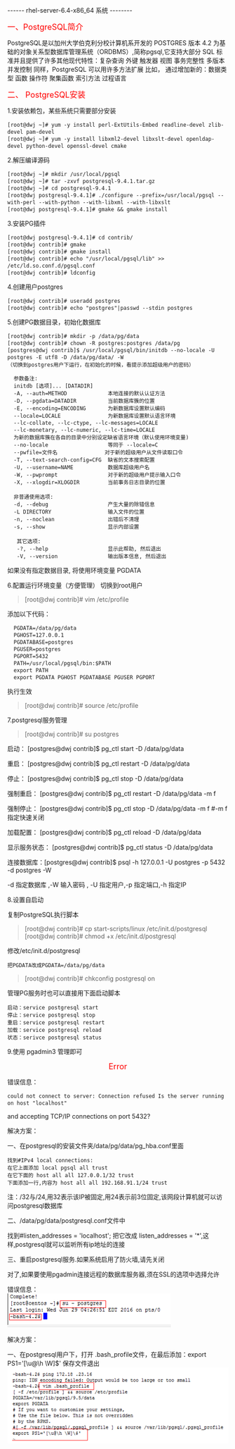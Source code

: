------ rhel-server-6.4-x86_64 系统 --------

<font color=#FF0000 size=4>一、PostgreSQL简介</font>

PostgreSQL是以加州大学伯克利分校计算机系开发的 POSTGRES 版本 4.2 为基础的对象关系型数据库管理系统（ORDBMS）,简称pgsql,它支持大部分 SQL 标准并且提供了许多其他现代特性：复杂查询 外键 触发器 视图 事务完整性 多版本并发控制 同样，PostgreSQL 可以用许多方法扩展
比如， 通过增加新的：数据类型 函数 操作符 聚集函数 索引方法 过程语言

<font color=#FF0000 size=4>二、 PostgreSQL安装</font>

1.安装依赖包，某些系统只需要部分安装

    [root@dwj ~]# yum -y install perl-ExtUtils-Embed readline-devel zlib-devel pam-devel
    [root@dwj ~]# yum -y install libxml2-devel libxslt-devel openldap-devel python-devel openssl-devel cmake

2.解压编译源码

    [root@dwj ~]# mkdir /usr/local/pgsql
    [root@dwj ~]# tar -zxvf postgresql-9.4.1.tar.gz
    [root@dwj ~]# cd postgresql-9.4.1
    [root@dwj postgresql-9.4.1]# ./configure --prefix=/usr/local/pgsql --with-perl --with-python --with-libxml --with-libxslt
    [root@dwj postgresql-9.4.1]# gmake && gmake install

3.安装PG插件

    [root@dwj postgresql-9.4.1]# cd contrib/
    [root@dwj contrib]# gmake
    [root@dwj contrib]# gmake install
    [root@dwj contrib]# echo "/usr/local/pgsql/lib" >> /etc/ld.so.conf.d/pgsql.conf
    [root@dwj contrib]# ldconfig

4.创建用户postgres

    [root@dwj contrib]# useradd postgres
    [root@dwj contrib]# echo "postgres"|passwd --stdin postgres

5.创建PG数据目录，初始化数据库

    [root@dwj contrib]# mkdir -p /data/pg/data
    [root@dwj contrib]# chown -R postgres:postgres /data/pg
    [postgres@dwj contrib]$ /usr/local/pgsql/bin/initdb --no-locale -U postgres -E utf8 -D /data/pg/data/ -W
    （切换到postgres用户下运行，在初始化的时候，看提示添加超级用户的密码）

```
  参数备注:
  initdb [选项]... [DATADIR]
  -A, --auth=METHOD             本地连接的默认认证方法
  -D, --pgdata=DATADIR          当前数据库簇的位置
  -E, --encoding=ENCODING       为新数据库设置默认编码
  --locale=LOCALE               为新数据库设置默认语言环境
  --lc-collate, --lc-ctype, --lc-messages=LOCALE
  --lc-monetary, --lc-numeric, --lc-time=LOCALE
  为新的数据库簇在各自的目录中分别设定缺省语言环境（默认使用环境变量)
  --no-locale                   等同于 --locale=C
  --pwfile=文件名               对于新的超级用户从文件读取口令
  -T, --text-search-config=CFG  缺省的文本搜索配置
  -U, --username=NAME           数据库超级用户名
  -W, --pwprompt                对于新的超级用户提示输入口令
  -X, --xlogdir=XLOGDIR         当前事务日志目录的位置

  非普通使用选项:
  -d, --debug                   产生大量的除错信息
  -L DIRECTORY                  输入文件的位置
  -n, --noclean                 出错后不清理
  -s, --show                    显示内部设置

   其它选项:
   -?, --help                   显示此帮助, 然后退出
   -V, --version                输出版本信息, 然后退出
  ```
如果没有指定数据目录, 将使用环境变量 PGDATA

6.配置运行环境变量（方便管理） 切换到root用户

>[root@dwj contrib]# vim /etc/profile

添加以下代码：
```config
  PGDATA=/data/pg/data
  PGHOST=127.0.0.1
  PGDATABASE=postgres
  PGUSER=postgres
  PGPORT=5432
  PATH=/usr/local/pgsql/bin:$PATH
  export PATH
  export PGDATA PGHOST PGDATABASE PGUSER PGPORT
```
执行生效
>[root@dwj contrib]# source /etc/profile

7.postgresql服务管理
>[root@dwj contrib]# su postgres

启动： [postgres@dwj contrib]$ pg_ctl start -D /data/pg/data

重启： [postgres@dwj contrib]$ pg_ctl restart -D /data/pg/data

停止： [postgres@dwj contrib]$ pg_ctl stop -D /data/pg/data

强制重启： [postgres@dwj contrib]$ pg_ctl restart -D /data/pg/data -m f

强制停止： [postgres@dwj contrib]$ pg_ctl stop -D /data/pg/data -m f     #-m f 指定快速关闭

加载配置： [postgres@dwj contrib]$ pg_ctl reload -D  /data/pg/data

显示服务状态： [postgres@dwj contrib]$ pg_ctl status -D  /data/pg/data

连接数据库：[postgres@dwj contrib]$ psql -h 127.0.0.1 -U postgres -p 5432 -d postgres -W

-d 指定数据库 ,-W 输入密码 , -U 指定用户,-p 指定端口,-h 指定IP

8.设置自启动

复制PostgreSQL执行脚本

>[root@dwj contrib]# cp start-scripts/linux /etc/init.d/postgresql   <br>
[root@dwj contrib]# chmod +x /etc/init.d/postgresql

修改/etc/init.d/postgresql  

    把PGDATA改成PGDATA=/data/pg/data

>[root@dwj contrib]# chkconfig postgresql on

管理PG服务时也可以直接用下面启动脚本
```
启动：service postgresql start
停止：service postgresql stop
重启：service postgresql restart
加载：service postgresql reload
状态：serivce postgresql status
```
9.使用 pgadmin3 管理即可

<font color=#FF0000 size=4> <p align="center">Error</p></font>

错误信息：

	could not connect to server: Connection refused Is the server running on host "localhost"
  and accepting TCP/IP connections on port 5432?

解决方案：

一、在postgresql的安装文件夹/data/pg/data/pg_hba.conf里面
```
找到#IPv4 local connections:
在它上面添加 local pgsql all trust
在它下面的 host all all 127.0.0.1/32 trust
下面添加一行,内容为 host all all 192.168.91.1/24 trust
```
注：/32与/24,用32表示该IP被固定,用24表示前3位固定,该网段计算机就可以访问postgresql数据库

二、/data/pg/data/postgresql.conf文件中

找到#listen_addresses = 'localhost'; 把它改成 listen_addresses = '\*',这样,postgresql就可以监听所有ip地址的连接

三、重启postgresql服务.如果系统启用了防火墙,请先关闭

对了,如果要使用pgadmin连接远程的数据库服务器,须在SSL的选项中选择允许

错误信息： <br>
![image](https://github.com/dwjlw1314/DWJ-PROJECT/raw/master/PictureSource/3.5.1.png)

解决方案：

一、在postgresql用户下，打开 .bash_profile文件，在最后添加：export PS1='[\u@\h \W]\$' 保存文件退出
![image](https://github.com/dwjlw1314/DWJ-PROJECT/raw/master/PictureSource/3.5.2.png)
